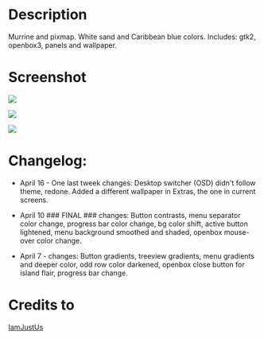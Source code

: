 # Description
Murrine and pixmap. White sand and Caribbean blue colors. Includes: gtk2, openbox3, panels and wallpaper.

# Screenshot
![](http://s1.postimg.org/44dq8hx0f/122665_1.jpg)

![](http://s7.postimg.org/udzpnucgb/122665_2.jpg)

![](http://s10.postimg.org/w57rvl01l/122665_3.jpg)

# Changelog:
- April 16 - One last tweek changes:
Desktop switcher (OSD) didn't follow theme, redone. Added a different wallpaper in Extras, the one in current
screens.

- April 10 ### FINAL ### changes:
Button contrasts, menu separator color change, progress bar color change, bg color shift, active button lightened, menu background smoothed and shaded, openbox mouse-over color change.

- April 7 - changes:
Button gradients, treeview gradients, menu gradients and deeper color, odd row color darkened, openbox close button for island flair, progress bar change.

# Credits to
[IamJustUs](http://gnome-look.org/usermanager/search.php?username=IamJustUs)
